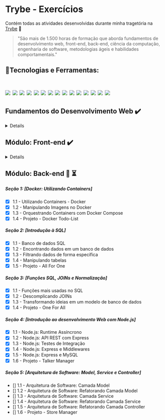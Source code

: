 # Trybe - Exercícios

Contém todas as atividades desenvolvidas durante minha tragetória na [Trybe](https://www.betrybe.com/) :rocket:

>"São mais de 1.500 horas de formação que aborda fundamentos de desenvolvimento web, front-end, back-end, ciência da computação, engenharia de software, metodologias ágeis e habilidades comportamentais."

## 🚀Tecnologias e Ferramentas:
<h1 align='left'>
<img src="https://img.shields.io/badge/git-%23F05033.svg?style=for-the-badge&logo=git&logoColor=white" />
<img src="https://img.shields.io/badge/shell_script-%23121011.svg?style=for-the-badge&logo=gnu-bash&logoColor=white" />
<img src="https://img.shields.io/badge/HTML5-E34F26?style=for-the-badge&logo=html5&logoColor=white" />
<img src="https://img.shields.io/badge/CSS3-1572B6?style=for-the-badge&logo=css3&logoColor=white" />
<img src="https://img.shields.io/badge/JavaScript-F7DF1E?style=for-the-badge&logo=javascript&logoColor=black" />
<img src="https://img.shields.io/badge/Jest-323330?style=for-the-badge&logo=Jest&logoColor=white" />
<img src="https://img.shields.io/badge/vite-%23646CFF.svg?style=for-the-badge&logo=vite&logoColor=white" />
<img src="https://img.shields.io/badge/react-%2320232a.svg?style=for-the-badge&logo=react&logoColor=%2361DAFB" />
<img src="https://img.shields.io/badge/-TestingLibrary-%23E33332?style=for-the-badge&logo=testing-library&logoColor=white" />
<img src="https://img.shields.io/badge/redux-%23593d88.svg?style=for-the-badge&logo=redux&logoColor=white" />
<img src="https://img.shields.io/badge/docker-003f8c.svg?style=for-the-badge&logo=docker&logoColor=white" />
<img src="https://img.shields.io/badge/node.js-6DA55F?style=for-the-badge&logo=node.js&logoColor=white" />
<img src="https://img.shields.io/badge/MySQL-3e6e93?style=for-the-badge&logo=mysql&logoColor=white" />
<img src="https://img.shields.io/badge/express.js-%23404d59.svg?style=for-the-badge&logo=express&logoColor=%2361DAFB" />
<img src="https://img.shields.io/badge/NODEMON-%23323330.svg?style=for-the-badge&logo=nodemon&logoColor=%BBDEAD" />
</h1>

## Fundamentos do Desenvolvimento Web :heavy_check_mark:

<details>

##### Seção 1: [Unix, Shell e Git]
- [x] 1.1 - Unix & Bash - Parte 1
- [x] 1.2 - Unix & Bash - Parte 2
- [x] 1.3 - Git - O que é e para que serve
- [x] 1.4 - Git & Github - Entendendo os comandos

##### Seção 2: [Introdução à HTML & CSS]
- [x] 2.1 - HTML & CSS - Estruturas de página
- [x] 2.2 - HTML & CSS - Primeiros passos em CSS
- [x] 2.3 - HTML & CSS - Seletores e posicionamento
- [x] 2.4 - HTML & CSS - Semântico
- [x] 2.5 - Projeto - Lessons learned

##### Seção 3: [Introdução à JavaScript]
- [x] 3.1 - JavaScript - Primeiros passos
- [x] 3.2 - JavaScript - Array e Loop for
- [x] 3.3 - JavaScript - Lógica de programação e algoritmos
- [x] 3.4 - JavaScript - Objetos e funções
- [x] 3.5 - JavaScript ES6 - let, const, arrow functions e template literals
- [x] 3.6 - Projeto - Playground functions

##### Seção 4: [JavaScript: DOM, Eventos e Web Storage]
- [x] 4.1 - JavaScript - DOM e Seletores
- [x] 4.2 - JavaScript - Trabalhando com elementos
- [x] 4.3 - JavaScript - Eventos
- [x] 4.4 - JavaScript - Web Storage
- [x] 4.5 - Projeto - Arte com Pixels
- [] 4.6 - Projeto - Bônus

##### Seção 5: [HTML & CSS: Forms, Flexbox e Responsivo]
- [x] 5.1 - HTML & CSS - Forms
- [x] 5.2 - Bibliotecas JavaScript e Frameworks CSS
- [x] 5.3 - CSS Flexbox - Parte 1
- [x] 5.4 - CSS Flexbox - Parte 2
- [x] 5.5 - CSS Responsivo - Mobile First
- [x] 5.6 - Projeto - Trybewarts

##### Seção 6: [Introdução à JavaScript ES6 e Testes Unitários]
- [x] 6.1 - Fluxo de exceções e Manipulação de objetos
- [x] 6.2 - Primeiros passos em Jest
- [x] 6.3 - Matchers e cobertura de código
- [x] 6.4 - Projeto - JavaScript Testes Unitários

##### Seção 7: [Higher Order Functions do Javascript ES6]
- [x] 7.1 - Introdução a Higher Order Functions
- [x] 7.2 - Higher Order Functions - sort e map
- [x] 7.3 - Higher Order Functions - filter e reduce
- [x] 7.4 - JavaScript ES6 - spread operator, rest parameters e object destructuring
- [x] 7.5 - JavaScript ES6 - Array destructuring, Default destructuring, Object property shorthand e default parameters
- [x] 7.6 - Projeto - Zoo functions

</details>

## Módulo: Front-end :heavy_check_mark:

<details>

##### Seção 1: [Introdução ao Frontend e JavaScript assíncrono]
- [x] 1.1 - Ambiente de desenvolvimento
- [x] 1.2 - JavaScript Assíncrono - Promises e fetch
- [x] 1.3 - Prática - Casa de câmbio
- [x] 1.4 - Async, await e testes assíncronos
- [x] 1.5 - Projeto - Carrinho de compras

##### Seção 2: [Introdução ao React]
- [x] 1.1 - 'Hello, world!' no React!
- [x] 1.2 - Componentes React
- [x] 1.3 - Projeto - Solar System

##### Seção 3: [Componentes com Estado, Eventos e Formulários com React]
- [x] 1.1 - Componentes com estado e eventos
- [x] 1.2 - Formulários no React
- [x] 1.3 - Projeto - Tryunfo

##### Seção 4: [Ciclo de Vida de Componentes e React Router]
- [x] 1.1 - Ciclo de vida de componentes
- [x] 1.2 - React Router
- [x] 1.3 - Projeto - TrybeTunes

##### Seção 5: [Metodologias Ágeis]
- [x] 1.1 - Metodologias Ágeis
- [x] 1.2 - Projeto - Front-end Online Store

##### Seção 6: [Testes automatizados com React Testing Library]
- [x] 1.1 - Primeiros passos
- [x] 1.2 - RTL - Mocks e Inputs
- [x] 1.3 - RTL - Testando React Router
- [x] 1.4 - Projeto - Testes em React

##### Seção 7: [Gerenciamento de estado com Redux]
- [x] 1.1 - Introdução ao Redux - O estado global da aplicação
- [x] 1.2 - Usando o Redux no React
- [x] 1.3 - Usando o Redux no React - Prática
- [x] 1.4 - Usando o Redux no React - Actions Assíncronas
- [x] 1.5 - Testes em React-Redux
- [x] 1.6 - Projeto - Trybe Wallet

##### Seção 8: [Projeto - Jogo de Trivia]
- [x] 1.1 - Projeto - Jogo de Trivia

##### Seção 9: [Context API e React Hooks]
- [x] 1.1 - React Hooks - useState e useEffect
- [x] 1.2 - Context API
- [x] 1.3 - Custom Hooks
- [x] 1.4 - Projeto - StarWars Datatable com Context API e Hooks

##### Seção 10: [Projeto - App de Receitas]
- [x] 1.1 - Projeto - App de Receitas

</details>

## Módulo: Back-end :construction: :hourglass_flowing_sand:

##### Seção 1: [Docker: Utilizando Containers]
- [x] 1.1 - Utilizando Containers - Docker
- [x] 1.2 - Manipulando Imagens no Docker
- [x] 1.3 - Orquestrando Containers com Docker Compose
- [x] 1.4 - Projeto - Docker Todo-List

##### Seção 2: [Introdução à SQL]
- [x] 1.1 - Banco de dados SQL
- [x] 1.2 - Encontrando dados em um banco de dados
- [x] 1.3 - Filtrando dados de forma específica
- [x] 1.4 - Manipulando tabelas
- [x] 1.5 - Projeto - All For One

##### Seção 3: [Funções SQL, JOINs e Normalização]
- [x] 1.1 - Funções mais usadas no SQL
- [x] 1.2 - Descomplicando JOINs
- [x] 1.3 - Transformando ideias em um modelo de banco de dados
- [x] 1.4 - Projeto - One For All

##### Seção 4: [Introdução ao desenvolvimento Web com Node.js]
- [x] 1.1 - Node.js: Runtime Assíncrono
- [x] 1.2 - Node.js: API REST com Express
- [x] 1.3 - Node.js: Testes de Integração
- [x] 1.4 - Node.js: Express e Middlewares
- [x] 1.5 - Node.js: Express e MySQL
- [x] 1.6 - Projeto - Talker Manager

##### Seção 5: [Arquitetura de Software: Model, Service e Controller]
- [] 1.1 - Arquitetura de Software: Camada Model
- [] 1.2 - Arquitetura de Software: Refatorando Camada Model
- [] 1.3 - Arquitetura de Software: Camada Service
- [] 1.4 - Arquitetura de Software: Refatorando Camada Service
- [] 1.5 - Arquitetura de Software: Refatorando Camada Controller
- [] 1.6 - Projeto - Store Manager
